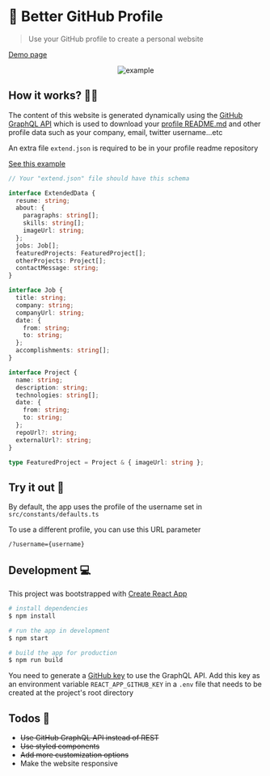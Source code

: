 # 🚀 Better GitHub Profile

> Use your GitHub profile to create a personal website

[Demo page](https://www.aabuhijleh.com/)

<p align="center">
    <img src="https://user-images.githubusercontent.com/42934634/121816709-d0c1a380-cc85-11eb-9772-877c8fdb36a9.png" alt="example" />
</p>

## How it works? 🙋‍♀️

The content of this website is generated dynamically using the [GitHub GraphQL API](https://docs.github.com/en/graphql) which is used to download your [profile README.md](https://docs.github.com/en/github/setting-up-and-managing-your-github-profile/managing-your-profile-readme) and other profile data such as your company, email, twitter username...etc

An extra file `extend.json` is required to be in your profile readme repository

[See this example](https://github.com/aabuhijleh/aabuhijleh/blob/main/extend.json)

```ts
// Your "extend.json" file should have this schema

interface ExtendedData {
  resume: string;
  about: {
    paragraphs: string[];
    skills: string[];
    imageUrl: string;
  };
  jobs: Job[];
  featuredProjects: FeaturedProject[];
  otherProjects: Project[];
  contactMessage: string;
}

interface Job {
  title: string;
  company: string;
  companyUrl: string;
  date: {
    from: string;
    to: string;
  };
  accomplishments: string[];
}

interface Project {
  name: string;
  description: string;
  technologies: string[];
  date: {
    from: string;
    to: string;
  };
  repoUrl?: string;
  externalUrl?: string;
}

type FeaturedProject = Project & { imageUrl: string };
```

## Try it out 🧪

By default, the app uses the profile of the username set in `src/constants/defaults.ts`

To use a different profile, you can use this URL parameter

```
/?username={username}
```

## Development 💻

This project was bootstrapped with [Create React App](https://github.com/facebook/create-react-app)

```sh
# install dependencies
$ npm install

# run the app in development
$ npm start

# build the app for production
$ npm run build
```

You need to generate a [GitHub key](https://docs.github.com/en/graphql/guides/forming-calls-with-graphql#authenticating-with-graphql) to use the GraphQL API. Add this key as an environment variable `REACT_APP_GITHUB_KEY` in a `.env` file that needs to be created at the project's root directory

## Todos 📝

- ~~Use GitHub GraphQL API instead of REST~~
- ~~Use styled components~~
- ~~Add more customization options~~
- Make the website responsive
